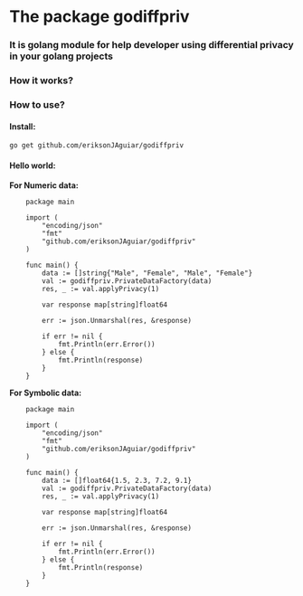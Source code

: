 # The package godiffpriv
### It is golang module for help developer using differential privacy in your golang projects


### How it works?



### How to use?

#### Install:
`
go get github.com/eriksonJAguiar/godiffpriv
`

#### Hello world:

**For Numeric data:**

```	
	package main

	import (
		"encoding/json"
		"fmt"
		"github.com/eriksonJAguiar/godiffpriv"
	)
	
	func main() {
		data := []string{"Male", "Female", "Male", "Female"}
		val := godiffpriv.PrivateDataFactory(data)
		res, _ := val.applyPrivacy(1)

		var response map[string]float64

		err := json.Unmarshal(res, &response)

		if err != nil {
			fmt.Println(err.Error())
		} else {
			fmt.Println(response)
		}
	}
```

**For Symbolic data:**

```
  	package main

	import (
		"encoding/json"
		"fmt"
		"github.com/eriksonJAguiar/godiffpriv"
	)
	
	func main() {
		data := []float64{1.5, 2.3, 7.2, 9.1}
		val := godiffpriv.PrivateDataFactory(data)
		res, _ := val.applyPrivacy(1)

		var response map[string]float64

		err := json.Unmarshal(res, &response)

		if err != nil {
			fmt.Println(err.Error())
		} else {
			fmt.Println(response)
		}
	}
```


